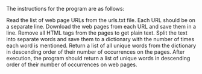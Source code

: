 The instructions for the program are as follows:

Read the list of web page URLs from the urls.txt file. Each URL should be on a separate line.
Download the web pages from each URL and save them in a line.
Remove all HTML tags from the pages to get plain text.
Split the text into separate words and save them to a dictionary with the number of times each word is mentioned.
Return a list of all unique words from the dictionary in descending order of their number of occurrences on the pages.
After execution, the program should return a list of unique words in descending order of their number of occurrences on web pages.
